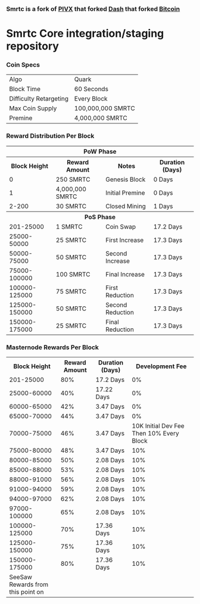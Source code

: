 ### Smrtc is a fork of [PIVX](https://github.com/PIVX-Project/PIVX) that forked [Dash](https://github.com/dashpay/dash) that forked [Bitcoin](https://github.com/bitcoin/bitcoinp)


# Smrtc Core integration/staging repository


### Coin Specs
<table>
<tr><td>Algo</td><td>Quark</td></tr>
<tr><td>Block Time</td><td>60 Seconds</td></tr>
<tr><td>Difficulty Retargeting</td><td>Every Block</td></tr>
<tr><td>Max Coin Supply </td><td>100,000,000 SMRTC</td></tr>
<tr><td>Premine</td><td>4,000,000 SMRTC</td></tr>
</table>


### Reward Distribution Per Block

<table>
<th colspan=4>PoW Phase</th>
<tr><th>Block Height</th><th>Reward Amount</th><th>Notes</th><th>Duration (Days)</th></tr>
<tr><td>0</td><td>250 SMRTC</td><td>Genesis Block</td><td>0 Days</td></tr>
<tr><td>1</td><td>4,000,000 SMRTC</td><td>Initial Premine</td><td>0 Days</td></tr>
<tr><td>2-200</td><td>30 SMRTC</td><td rowspan=1>Closed Mining</td><td>1 Days</td></tr>
<tr><th colspan=4>PoS Phase</th></tr>
<tr><td>201-25000</td><td>1 SMRTC</td><td rowspan=1>Coin Swap</td><td>17.2 Days</td></tr>
<tr><td>25000-50000</td><td>25 SMRTC</td><td rowspan=1>First Increase </td><td>17.3 Days</td></tr>
<tr><td>50000-75000</td><td>50 SMRTC</td><td rowspan=1>Second Increase </td><td>17.3 Days</td></tr>
<tr><td>75000-100000</td><td>100 SMRTC</td><td rowspan=1>Final Increase </td><td>17.3 Days</td></tr>
<tr><td>100000-125000</td><td>75 SMRTC</td><td rowspan=1>First Reduction </td><td>17.3 Days</td></tr>
<tr><td>125000-150000</td><td>50 SMRTC</td><td rowspan=1>Second Reduction </td><td>17.3 Days</td></tr>
<tr><td>150000-175000</td><td>25 SMRTC</td><td rowspan=1>Final Reduction </td><td>17.3 Days</td></tr>

</table>


### Masternode Rewards Per Block

<table>
<tr><th>Block Height</th><th>Reward Amount</th><th>Duration (Days)</th><th>Development Fee</th></tr>
<tr><td>201-25000</td><td>80%</td><td>17.2 Days</td><td>0%</td></tr>
<tr><td>25000-60000 </td><td>40%</td><td>17.22 Days</td><td>0%</td></tr>
<tr><td>60000-65000 </td><td>42%</td><td>3.47 Days</td><td>0%</td></tr>
<tr><td>65000-70000 </td><td>44%</td><td>3.47 Days</td><td>0%</td></tr>
<tr><td>70000-75000 </td><td>46%</td><td>3.47 Days</td><td>10K Initial Dev Fee Then 10% Every Block</td></tr>
<tr><td>75000-80000 </td><td>48%</td><td>3.47 Days</td><td>10%</td></tr>
<tr><td>80000-85000 </td><td>50%</td><td>2.08 Days</td><td>10%</td></tr>
<tr><td>85000-88000 </td><td>53%</td><td>2.08 Days</td><td>10%</td></tr>
<tr><td>88000-91000 </td><td>56%</td><td>2.08 Days</td><td>10%</td></tr>
<tr><td>91000-94000 </td><td>59%</td><td>2.08 Days</td><td>10%</td></tr>
<tr><td>94000-97000 </td><td>62%</td><td>2.08 Days</td><td>10%</td></tr>
<tr><td>97000-100000 </td><td>65%</td><td>2.08 Days</td><td>10%</td></tr>
<tr><td>100000-125000 </td><td>70%</td><td>17.36 Days</td><td>10%</td></tr>
<tr><td>125000-150000 </td><td>75%</td><td>17.36 Days</td><td>10%</td></tr>
<tr><td>150000-175000 </td><td>80%</td><td>17.36 Days</td><td>10%</td></tr>
<tr><td>SeeSaw Rewards from this point on</td></tr>
</table>
